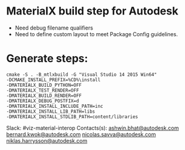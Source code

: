# MaterialX build step for Autodesk

- Need debug filename qualifiers
- Need to define custom layout to meet Package Config guidelines.

# Generate steps:
```
cmake -S . -B_mtlxbuild -G "Visual Studio 14 2015 Win64" 
-DCMAKE_INSTALL_PREFIX=%CD%\install 
-DMATERIALX_BUILD_PYTHON=OFF 
-DMATERIALX_TEST_RENDER=OFF 
-DMATERIALX_BUILD_RENDER=OFF
-DMATERIALX_DEBUG_POSTFIX=d 
-DMATERIALX_INSTALL_INCLUDE_PATH=inc 
-DMATERIALX_INSTALL_LIB_PATH=libs 
-DMATERIALX_INSTALL_STDLIB_PATH=content/libraries
```

Slack: #viz-material-interop
Contacts(s): 
ashwin.bhat@autodesk.com
bernard.kwok@autodesk.com 
nicolas.savva@autodesk.com
niklas.harrysson@autodesk.com
